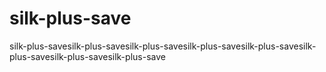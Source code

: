 # silk-plus-save
silk-plus-savesilk-plus-savesilk-plus-savesilk-plus-savesilk-plus-savesilk-plus-savesilk-plus-savesilk-plus-save
